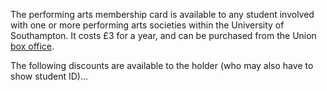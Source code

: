 The performing arts membership card is available to any student involved with one or more performing arts societies within the University of Southampton. It costs £3 for a year, and can be purchased from the Union [box office](https://boxoffice.susu.org).

The following discounts are available to the holder (who may also have to show student ID)...